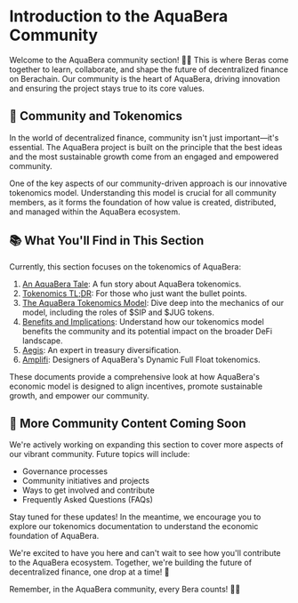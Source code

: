 # Introduction to the AquaBera Community

Welcome to the AquaBera community section! 🐻💧 This is where Beras come together to learn, collaborate, and shape the future of decentralized finance on Berachain. Our community is the heart of AquaBera, driving innovation and ensuring the project stays true to its core values.

## 🌟 Community and Tokenomics

In the world of decentralized finance, community isn't just important—it's essential. The AquaBera project is built on the principle that the best ideas and the most sustainable growth come from an engaged and empowered community. 

One of the key aspects of our community-driven approach is our innovative tokenomics model. Understanding this model is crucial for all community members, as it forms the foundation of how value is created, distributed, and managed within the AquaBera ecosystem.

## 📚 What You'll Find in This Section

Currently, this section focuses on the tokenomics of AquaBera:

1. [An AquaBera Tale](./tokenomics/tokenomics.md): A fun story about AquaBera tokenomics.
2. [Tokenomics TL;DR](./tokenomics/benefits-and-implications.md): For those who just want the bullet points.
3. [The AquaBera Tokenomics Model](./tokenomics/aquabera-model.md): Dive deep into the mechanics of our model, including the roles of $SIP and $JUG tokens.
5. [Benefits and Implications](./tokenomics/benefits-and-implications.md): Understand how our tokenomics model benefits the community and its potential impact on the broader DeFi landscape.
6. [Aegis](./partners/aegis.md): An expert in treasury diversification.
7. [Amplifi](./partners/amplifi.md): Designers of AquaBera's Dynamic Full Float tokenomics.

These documents provide a comprehensive look at how AquaBera's economic model is designed to align incentives, promote sustainable growth, and empower our community.

## 🚧 More Community Content Coming Soon

We're actively working on expanding this section to cover more aspects of our vibrant community. Future topics will include:

- Governance processes
- Community initiatives and projects
- Ways to get involved and contribute
- Frequently Asked Questions (FAQs)

Stay tuned for these updates! In the meantime, we encourage you to explore our tokenomics documentation to understand the economic foundation of AquaBera.

We're excited to have you here and can't wait to see how you'll contribute to the AquaBera ecosystem. Together, we're building the future of decentralized finance, one drop at a time! 🌊

Remember, in the AquaBera community, every Bera counts! 🐻✨